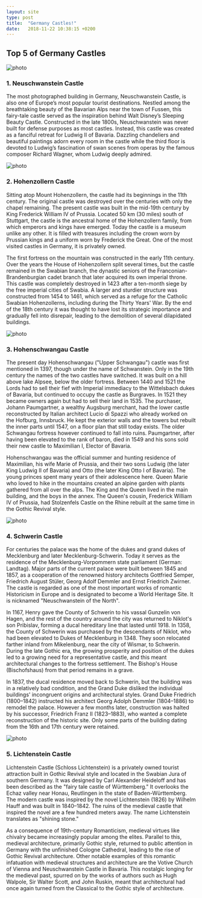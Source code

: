 ```yaml
---
layout: site
type: post
title:  "Germany Castles!"
date:   2018-11-22 10:38:15 +0200
---
```



<section id="post-germany">
    <div class="germany-castles">
        <h2>Top 5 of Germany Castles</h2>
        <article class="neuschwanstein">
            <img src="{{ site.baseurl }}/assets/Germany Castles/Neuschwanstein_Castle.jpg" alt="photo">
            <h3>1. Neuschwanstein Castle</h3>
            <p>The most photographed building in Germany, Neuschwanstein Castle, is also one of Europe’s most popular tourist destinations. Nestled among the breathtaking beauty of the Bavarian Alps near the town of Fussen, this fairy-tale castle served as the inspiration behind Walt Disney’s Sleeping Beauty Castle. Constructed in the late 1800s, Neuschwanstein was never built for defense purposes as most castles. Instead, this castle was created as a fanciful retreat for Ludwig II of Bavaria. Dazzling chandeliers and beautiful paintings adorn every room in the castle while the third floor is devoted to Ludwig’s fascination of swan scenes from operas by the famous composer Richard Wagner, whom Ludwig deeply admired.</p>
        </article>
        <article class="hohenzollern">
            <img src="{{ site.baseurl }}/assets/Germany Castles/hohenzollern_castle.jpg" alt="photo">
            <h3>2. Hohenzollern Castle</h3>
            <p>Sitting atop Mount Hohenzollern, the castle had its beginnings in the 11th century. The original castle was destroyed over the centuries with only the chapel remaining. The present castle was built in the mid-19th century by King Frederick William IV of Prussia. Located 50 km (30 miles) south of Stuttgart, the castle is the ancestral home of the Hohenzollern family, from which emperors and kings have emerged. Today the castle is a museum unlike any other. It is filled with treasures including the crown worn by Prussian kings and a uniform worn by Frederick the Great. One of the most visited castles in Germany, it is privately owned.</p>
            <p>The first fortress on the mountain was constructed in the early 11th century. Over the years the House of Hohenzollern split several times, but the castle remained in the Swabian branch, the dynastic seniors of the Franconian-Brandenburgian cadet branch that later acquired its own imperial throne. This castle was completely destroyed in 1423 after a ten-month siege by the free imperial cities of Swabia. A larger and sturdier structure was constructed from 1454 to 1461, which served as a refuge for the Catholic Swabian Hohenzollerns, including during the Thirty Years' War. By the end of the 18th century it was thought to have lost its strategic importance and gradually fell into disrepair, leading to the demolition of several dilapidated buildings.</p>
        </article>
        <article class="hohenschwangau">
            <img src="{{ site.baseurl }}/assets/Germany Castles/Hohenschwangau-Castle.jpg" alt="photo">
            <h3>3. Hohenschwangau Castle</h3>
            <p>The present day Hohenschwangau ("Upper Schwangau") castle was first mentioned in 1397, though under the name of Schwanstein. Only in the 19th century the names of the two castles have switched. It was built on a hill above lake Alpsee, below the older fortress. Between 1440 and 1521 the Lords had to sell their fief with Imperial immediacy to the Wittelsbach dukes of Bavaria, but continued to occupy the castle as Burgraves. In 1521 they became owners again but had to sell their land in 1535. The purchaser, Johann Paumgartner, a wealthy Augsburg merchant, had the lower castle reconstructed by Italian architect Lucio di Spazzi who already worked on the Hofburg, Innsbruck. He kept the exterior walls and the towers but rebuilt the inner parts until 1547, on a floor plan that still today exists. The older Schwangau fortress however continued to fall into ruins. Paumgartner, after having been elevated to the rank of baron, died in 1549 and his sons sold their new castle to Maximilian I, Elector of Bavaria.</p>
            <p>Hohenschwangau was the official summer and hunting residence of Maximilian, his wife Marie of Prussia, and their two sons Ludwig (the later King Ludwig II of Bavaria) and Otto (the later King Otto I of Bavaria). The young princes spent many years of their adolescence here. Queen Marie who loved to hike in the mountains created an alpine garden with plants gathered from all over the alps. The King and the Queen lived in the main building, and the boys in the annex. The Queen's cousin, Frederick William IV of Prussia, had Stolzenfels Castle on the Rhine rebuilt at the same time in the Gothic Revival style.</p>
        </article>
        <article class="schwerin">
            <img src="{{ site.baseurl }}/assets/Germany Castles/schwerin-palace-germany-29182-1920x1200.jpg" alt="photo">
            <h3>4. Schwerin Castle</h3>
            <p>For centuries the palace was the home of the dukes and grand dukes of Mecklenburg and later Mecklenburg-Schwerin. Today it serves as the residence of the Mecklenburg-Vorpommern state parliament (German: Landtag). Major parts of the current palace were built between 1845 and 1857, as a cooperation of the renowned history architects Gottfried Semper, Friedrich August Stüler, Georg Adolf Demmler and Ernst Friedrich Zwirner. The castle is regarded as one of the most important works of romantic Historicism in Europe and is designated to become a World Heritage Site. It is nicknamed "Neuschwanstein of the North".</p>
            <p>In 1167, Henry gave the County of Schwerin to his vassal Gunzelin von Hagen, and the rest of the country around the city was returned to Niklot's son Pribislav, forming a ducal hereditary line that lasted until 1918. In 1358, the County of Schwerin was purchased by the descendants of Niklot, who had been elevated to Dukes of Mecklenburg in 1348. They soon relocated farther inland from Mikelenburg, near the city of Wismar, to Schwerin. During the late Gothic era, the growing prosperity and position of the dukes led to a growing need for a representative castle, and this meant architectural changes to the fortress settlement. The Bishop's House (Bischofshaus) from that period remains in a grave.</p>
            <p>In 1837, the ducal residence moved back to Schwerin, but the building was in a relatively bad condition, and the Grand Duke disliked the individual buildings' incongruent origins and architectural styles. Grand Duke Friedrich (1800–1842) instructed his architect Georg Adolph Demmler (1804–1886) to remodel the palace. However a few months later, construction was halted by his successor, Friedrich Franz II (1823–1883), who wanted a complete reconstruction of the historic site. Only some parts of the building dating from the 16th and 17th century were retained.</p>
        </article>
        <article class="lichtenstein">
            <img src="{{ site.baseurl }}/assets/Germany Castles/castle-lichtenstein-germany-shutterstock.jpg" alt="photo">
            <h3>5. Lichtenstein Castle</h3>
            <p>Lichtenstein Castle (Schloss Lichtenstein) is a privately owned tourist attraction built in Gothic Revival style and located in the Swabian Jura of southern Germany. It was designed by Carl Alexander Heideloff and has been described as the "fairy tale castle of Württemberg." It overlooks the Echaz valley near Honau, Reutlingen in the state of Baden-Württemberg. The modern castle was inspired by the novel Lichtenstein (1826) by Wilhelm Hauff and was built in 1840–1842. The ruins of the medieval castle that inspired the novel are a few hundred meters away. The name Lichtenstein translates as "shining stone."</p>
            <p>As a consequence of 19th-century Romanticism, medieval virtues like chivalry became increasingly popular among the elites. Parallel to this, medieval architecture, primarily Gothic style, returned to public attention in Germany with the unfinished Cologne Cathedral, leading to the rise of Gothic Revival architecture. Other notable examples of this romantic infatuation with medieval structures and architecture are the Votive Church of Vienna and Neuschwanstein Castle in Bavaria. This nostalgic longing for the medieval past, spurred on by the works of authors such as Hugh Walpole, Sir Walter Scott, and John Ruskin, meant that architectural had once again turned from the Classical to the Gothic style of architecture.</p>
        </article>
    </div> 
</section>